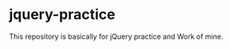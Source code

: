 jquery-practice
===============

This repository is basically for jQuery practice and Work of mine.
